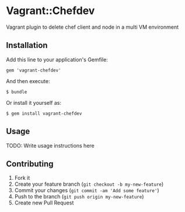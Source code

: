 # Vagrant::Chefdev

Vagrant plugin to delete chef client and node in a multi VM environment

## Installation

Add this line to your application's Gemfile:

    gem 'vagrant-chefdev'

And then execute:

    $ bundle

Or install it yourself as:

    $ gem install vagrant-chefdev

## Usage

TODO: Write usage instructions here

## Contributing

1. Fork it
2. Create your feature branch (`git checkout -b my-new-feature`)
3. Commit your changes (`git commit -am 'Add some feature'`)
4. Push to the branch (`git push origin my-new-feature`)
5. Create new Pull Request

